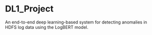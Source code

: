 # DL1_Project
An end-to-end deep learning-based system for detecting anomalies in HDFS log data using the LogBERT model.
